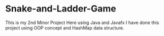 # Snake-and-Ladder-Game
This is my 2nd Minor Project
Here using Java and Javafx I have done this project using OOP concept and HashMap data structure.
